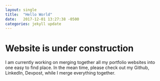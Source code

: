 ```yaml
---
layout: single
title:  "Hello World"
date:   2017-12-01 13:27:38 -0500
categories: jekyll update
---
```


# Website is under construction

I am currently working on merging together all my portfolio websites into one easy to find place. In the mean time, please check out my Github, LinkedIn, Devpost, while I merge everything together.
